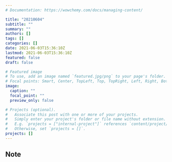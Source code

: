 ```yaml
---
# Documentation: https://wowchemy.com/docs/managing-content/

title: "20210604"
subtitle: ""
summary: ""
authors: []
tags: []
categories: []
date: 2021-06-03T15:36:10Z
lastmod: 2021-06-03T15:36:10Z
featured: false
draft: false

# Featured image
# To use, add an image named `featured.jpg/png` to your page's folder.
# Focal points: Smart, Center, TopLeft, Top, TopRight, Left, Right, BottomLeft, Bottom, BottomRight.
image:
  caption: ""
  focal_point: ""
  preview_only: false

# Projects (optional).
#   Associate this post with one or more of your projects.
#   Simply enter your project's folder or file name without extension.
#   E.g. `projects = ["internal-project"]` references `content/project/deep-learning/index.md`.
#   Otherwise, set `projects = []`.
projects: []
---
```


## Note

